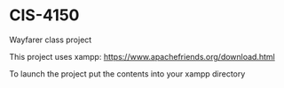 # CIS-4150
Wayfarer class project

This project uses xampp:
https://www.apachefriends.org/download.html

To launch the project put the contents into your xampp directory
